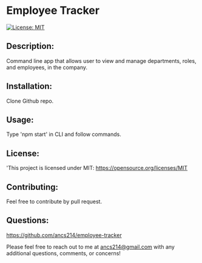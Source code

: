 # Employee Tracker 
  
  [![License: MIT](https://img.shields.io/badge/License-MIT-yellow.svg)](https://opensource.org/licenses/MIT)



  ## Description: 
  Command line app that allows user to view and manage departments, roles, and employees, in the company.

  ## Installation: 
  Clone Github repo.

  ## Usage: 
  Type 'npm start' in CLI and follow commands.

  ## License: 
  'This project is licensed under MIT: https://opensource.org/licenses/MIT

  ## Contributing: 
  Feel free to contribute by pull request.

  ## Questions: 
  https://github.com/ancs214/employee-tracker

  Please feel free to reach out to me at ancs214@gmail.com with any additional questions, comments, or concerns!
